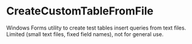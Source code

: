 CreateCustomTableFromFile
=========================

Windows Forms utility to create test tables insert queries from text files. Limited (small text files, fixed field names), not for general use.
